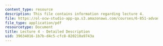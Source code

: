 ```yaml
---
content_type: resource
description: This file contains information regarding lecture 4.
file: https://ol-ocw-studio-app-qa.s3.amazonaws.com/courses/6-851-advanced-data-structures-spring-2012/396340161b7bd4c5cfc8820210a9743a_MIT6_851S12_Lecture4.pdf
file_type: application/pdf
resourcetype: Document
title: Lecture 4 - Detailed Description
uid: 39634016-1b7b-d4c5-cfc8-820210a9743a
---
```

